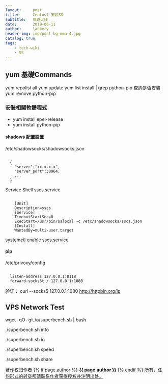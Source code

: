 ```yaml
---
layout:     post
title:      Centos7 安装SS
subtitle:   穿越火线
date:       2019-06-11
author:     lanbery
header-img: img/post-bg-mma-4.jpg
catalog: true
tags:
    - tech-wiki
    - SS	
---
```


## yum 基礎Commands
  yum repolist all 
  yum update
  yum list install | grep python-pip 查詢是否安裝
  yum remove python-pip



### 安裝相關軟體程式
  - yum install epel-release
  - yum install python-pip

####  shadows 配置設置
  /etc/shadowsocks/shadowsocks.json

<code json>
  {
  	"server":"xx.x.x.x",
  	"server_port":38964,
	...
  }
</code>  

  Service Shell sscs.service

<code json>
    [Unit]
    Description=sscs
    [Service]
    TimeoutStartSec=0
    ExecStart=/usr/bin/sslocal -c /etc/shadowsocks/sscs.json
    [Install]
    WantedBy=multi-user.target
</code> 

  systemctl enable  sscs.service

#### pip 
  /etc/privoxy/config

<code json>
  listen-address 127.0.0.1:8118
  forward-socks5t / 127.0.0.1:1080
</code>  

  验证：
  curl --socks5 127.0.0.1:1080 http://httpbin.org/ip

## VPS Network Test
  wget -qO- git.io/superbench.sh | bash

  ./superbench.sh info

  ./superbench.sh io

  ./superbench.sh speed

  ./superbench.sh share

<html>
<div class="col-lg-8 col-lg-offset-3 col-md-10 col-md-offset-1">
	<div class="pull-right">
		<a href="https://lanbery.github.io/about" target="self" class="copyright-link">
			著作权归作者
			{% if page.author %}
<strong>{{ page.author }}</strong>
			{% endif %}
			所有，任何形式的转载都请联系作者获得授权并注明出处。
		</a>
	</div>
</div>
</html>